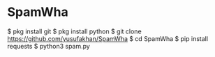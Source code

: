 # SpamWha
$ pkg install git
$ pkg install python
$ git clone https://github.com/yusufakhan/SpamWha
$ cd SpamWha
$ pip install requests
$ python3 spam.py
